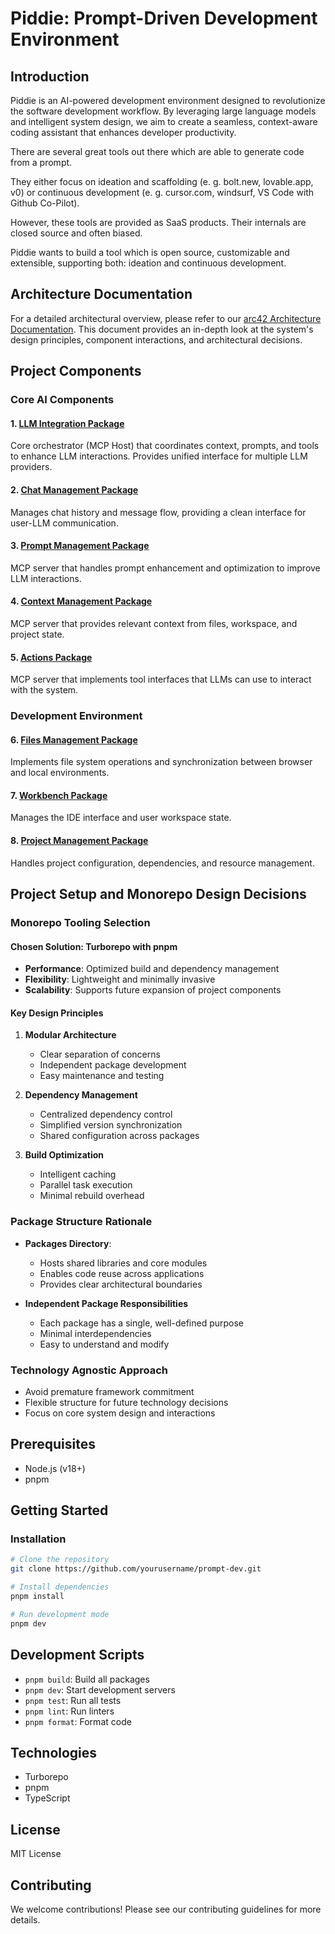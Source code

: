 # Piddie: Prompt-Driven Development Environment

## Introduction

Piddie is an AI-powered development environment designed to revolutionize the software development workflow. By leveraging large language models and intelligent system design, we aim to create a seamless, context-aware coding assistant that enhances developer productivity.

There are several great tools out there which are able to generate code from a prompt.

They either focus on ideation and scaffolding (e. g. bolt.new, lovable.app, v0) or continuous development (e. g. cursor.com, windsurf, VS Code with Github Co-Pilot).

However, these tools are provided as SaaS products. Their internals are closed source and often biased.

Piddie wants to build a tool which is open source, customizable and extensible, supporting both: ideation and continuous development.

## Architecture Documentation

For a detailed architectural overview, please refer to our [arc42 Architecture Documentation](docs/arc42-architecture.md). This document provides an in-depth look at the system's design principles, component interactions, and architectural decisions.

## Project Components

### Core AI Components

#### 1. [LLM Integration Package](/packages/llm-integration/README.md)

Core orchestrator (MCP Host) that coordinates context, prompts, and tools to enhance LLM interactions. Provides unified interface for multiple LLM providers.

#### 2. [Chat Management Package](/packages/chat-management/README.md)

Manages chat history and message flow, providing a clean interface for user-LLM communication.

#### 3. [Prompt Management Package](/packages/prompt-management/README.md)

MCP server that handles prompt enhancement and optimization to improve LLM interactions.

#### 4. [Context Management Package](/packages/context-management/README.md)

MCP server that provides relevant context from files, workspace, and project state.

#### 5. [Actions Package](/packages/actions/README.md)

MCP server that implements tool interfaces that LLMs can use to interact with the system.

### Development Environment

#### 6. [Files Management Package](/packages/files-management/README.md)

Implements file system operations and synchronization between browser and local environments.

#### 7. [Workbench Package](/apps/workbench/README.md)

Manages the IDE interface and user workspace state.

#### 8. [Project Management Package](/packages/project-management/README.md)

Handles project configuration, dependencies, and resource management.

## Project Setup and Monorepo Design Decisions

### Monorepo Tooling Selection

#### Chosen Solution: Turborepo with pnpm

- **Performance**: Optimized build and dependency management
- **Flexibility**: Lightweight and minimally invasive
- **Scalability**: Supports future expansion of project components

#### Key Design Principles

1. **Modular Architecture**

   - Clear separation of concerns
   - Independent package development
   - Easy maintenance and testing

2. **Dependency Management**

   - Centralized dependency control
   - Simplified version synchronization
   - Shared configuration across packages

3. **Build Optimization**
   - Intelligent caching
   - Parallel task execution
   - Minimal rebuild overhead

### Package Structure Rationale

- **Packages Directory**:

  - Hosts shared libraries and core modules
  - Enables code reuse across applications
  - Provides clear architectural boundaries

- **Independent Package Responsibilities**
  - Each package has a single, well-defined purpose
  - Minimal interdependencies
  - Easy to understand and modify

### Technology Agnostic Approach

- Avoid premature framework commitment
- Flexible structure for future technology decisions
- Focus on core system design and interactions

## Prerequisites

- Node.js (v18+)
- pnpm

## Getting Started

### Installation

```bash
# Clone the repository
git clone https://github.com/yourusername/prompt-dev.git

# Install dependencies
pnpm install

# Run development mode
pnpm dev
```

## Development Scripts

- `pnpm build`: Build all packages
- `pnpm dev`: Start development servers
- `pnpm test`: Run all tests
- `pnpm lint`: Run linters
- `pnpm format`: Format code

## Technologies

- Turborepo
- pnpm
- TypeScript

## License

MIT License

## Contributing

We welcome contributions! Please see our contributing guidelines for more details.
